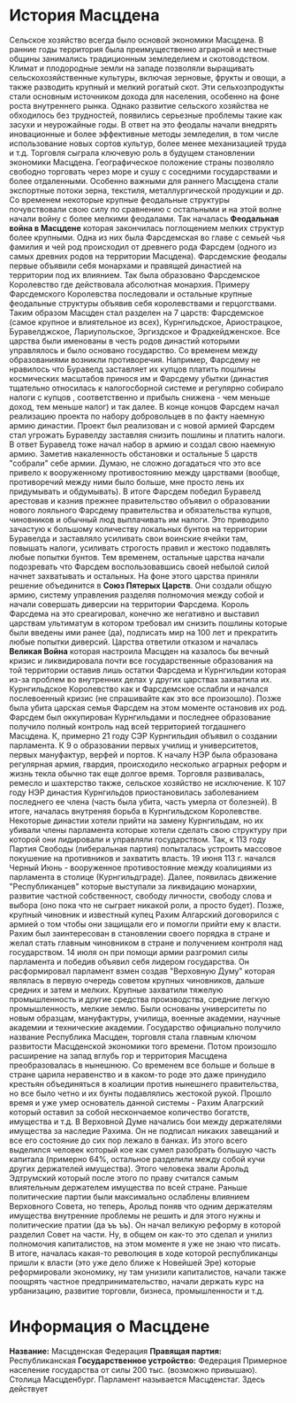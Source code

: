# История Масцдена
Сельское хозяйство всегда было основой экономики Масцдена. В ранние годы территория была преимущественно аграрной и местные общины занимались традиционным земледелием и скотоводством. Климат и плодородные земли на западе позволяли выращивать сельскохозяйственные культуры, включая зерновые, фрукты и овощи, а также разводить крупный и мелкий рогатый скот. Эти сельхозпродукты стали основным источником дохода для населения, особенно на фоне роста внутреннего рынка. Однако развитие сельского хозяйства не обходилось без трудностей, появились серьезные проблемы такие как засухи и неурожайные годы. В ответ на это феодалы начали внедрять иновационные и более эффективные методы земледелия, в том числе использование новых сортов культур, более менее механизацией труда и т.д. Торговля сыграла ключевую роль в будущем становлении экономики Масцдена. Географическое положение страны позволяло свободно торговать через море и сушу с соседними государствами и более отдаленными. Особенно важными для раннего Масцдена стали экспортные потоки зерна, текстиля, металлургической продукции и др. Со временем некоторые крупные феодальные структуры почувствовали свою силу по сравнению с остальными и на этой волне начали войну с более мелкими феодалами. Так началась **Феодальная война в Масцдене**  которая закончилась поглощением мелких структур более крупными. Одна из них была Фарсдемская во главе с семьей чья фамилия и чей род происходил от древнего рода Фарсдем (одного из самых древних родов на территории Масцдена). Фарсдемские феодалы первые объявили себя монархами и правящей династией на территории под их влиянием. Так была образовано Фарсдемское Королевство где действовала абсолютная монархия. Примеру Фарсдемского Королевства последовали и остальные крупные феодальные структуры объявив себя королевствами и герцогствами. Таким образом Масцден стал разделен на 7 царств: Фарсдемское (самое крупное и влиятельное из всех), Курнгильдское, Ариострацкое, Буравелджское, Лариупольское, Эргиздское и Фрадкейдженское. Все царства были именованы в честь родов династий которыми управлялось и было основано государство. Со временем между образованиями возникли противоречия. Например, Фарсдему не нравилось что Буравелд заставляет их купцов платить пошлины космических масштабов принося им и Фарсдему убытки (династия тщательно относилась к налогосборной системе и регулярно собирало налоги с купцов , соответственно и прибыль снижена - чем меньше доход, тем меньше налог) и так далее. В конце концов Фарсдем начал реализацию проекта по набору добровольцев в по факту наемную армию династии. Проект был реализован и с новой армией Фарсдем стал угрожать Буравелду заставляя снизить пошлины и платить налоги. В ответ Буравелд тоже начал набор в армию и создал свою наемную армию. Заметив накаленность обстановки и остальные 5 царств "собрали" себе армии. Думаю, не сложно догадаться что это все привело к вооруженному противостоянию между царствами (вообще, противоречий между ними было больше, мне просто лень их придумывать и обдумывать). В итоге Фарсдем победил Буравелд арестовав и казнив прежнее правительство объявил о образовании нового лояльного Фарсдему правительства и обязательства купцов, чиновников и обычный люд выплачивать им налоги. Это приводило зачастую к большому количеству локальных бунтов на территории Буравелда и заставляло усиливать свои воинские ячейки там, повышать налоги, усиливать строгость правил и жестоко подавлять любые попытки бунтов. Тем временем, остальные царства начали подозревать что Фарсдем воспользовавшись своей небылой силой начнет захватывать и остальных. На фоне этого царства приняли решение объединится в **Союз Пятерых Царств**. Они создали общую армию, систему управления разделяя полномочия между собой и начали совершать диверсии на территории Фарсдема. Король Фарсдема на это среагировал, конечно же негативно и выставил царствам ультиматум в котором требовал им снизить пошлины которые были введены ими ранее (да), подписать мир на 100 лет и прекратить любые попытки диверсий. Царства ответили отказом и началась **Великая Война** которая настроила Масцден на казалось бы вечный кризис и ликвидировала почти все государственные образования на той территории оставив лишь остатки Фарсдема и Курнгильдии которая из-за проблем во внутренних делах у других царствах захватила их. Курнгильдское Королевство как и Фарсдемское ослабли и начался послевоенный кризис (не спрашивайте как это все произошло). Позже была убита царская семья Фарсдем на этом моменте остановив их род. Фарсдем был оккупирован Курнгильдами и последнее образование получило полный контроль над всей территорией тогдашнего Масцдена. К, примерно 21 году СЭР Курнгильдия объявил о создании парламента. К 9 о образовании первых училищ и университетов, первых мануфактур, верфей и портов. К началу НЭР была образована регулярная армия, гвардия, происходило несколько аграрных реформ и жизнь текла обычно так еще долгое время. Торговля развивалась, ремесло и шахтерство также, сельское хозяйство не исключение. К 107 году НЭР династия Курнгильдов приостановилась заболеванием последнего ее члена (часть была убита, часть умерла от болезней). В итоге, началась внутреняя борьба в Курнгильдском Королевстве. Некоторые династии хотели прийти на замену Курнгильдам, но их убивали члены парламента которые хотели сделать свою структуру при которой они лидировали и управляли государством. Так, к 113 году Партия Свободы (либеральная партия) попыталась устроить массовое покушение на противников и захватить власть. 19 июня 113 г. начался Черный Июнь - вооруженное противостояние между коалициями из парламента в столице (Курнгильдграде). Далее, появилась движение "Республиканцев" которые выступали за ликвидацию монархии, развитие частной собственност, свободу личности, свободу слова и выбора (оно пока что не сыграет никакой роли, а просто будет). Позже, крупный чиновник и известный купец Рахим Алгарский договорился с армией о том чтобы они защищали его и помогли прийти ему к власти. Рахим был заинтересован в становлении своего порядка в стране и желал стать главным чиновником в стране и получением контроля над государством. 14 июля он при помощи армии разгромил силы парламента и победив объявил себя лидером государства. Он расформировал парламент взмен создав "Верховную Думу" которая являлась в первую очередь советом крупных чиновников, дальше средних и затем и мелких. Крупные захватили тяжелую промышленность и другие средства производства, средние легкую промышленность, мелкие землю. Были основаны университеты по новым образцам, мануфактуры, училища, военные академии, научные академии и технические академии. Государство официально получило название Республика Масцден, торговля стала главным ключом развитости Масцденской экономики того времени. Потом произошло расширение на запад вглубь гор и территория Масцдена преобразовалась в нынешнюю. Со временем все больше и больше в стране царила неравенство и в каком-то роде это даже принудило крестьян объединяться в коалиции против нынешнего правительства, но все было четно и их бунты подавлялись жестокой рукой. Прошло время и уже умер основатель данной системы - Рахим Алагрский который оставил за собой нескончаемое количество богатств, имущества и т.д. В Верховной Думе начались бои между держателями имущества за наследие Рахима. Он не подписал никаких завещаний и все его состояние до сих пор лежало в банках. Из этого всего выделился человек который кое как сумел разобрать большую часть капитала (примерно 64%, остальное разделили между собой кучи других держателей имущества). Этого человека звали Арольд Эдтрумский который после этого по праву считался самым влиятельным держателем имущества по всей стране. Раньше политические партии были максимально ослаблены влиянием Верховного Совета, но теперь, Арольд поняв что одним держателям имущества внутренние проблемы не решить и для этого нужны и политические пратии (да ъъ ъъ). Он начал великую реформу в которой разделил Совет на части. Ну, в общем он как-то это сделал и унилиз полномочия капиталистов, на этом моменте я уже не знаю что писать. В итоге, началась какая-то революция в ходе которой республиканцы пришли к власти (это уже дело ближе к Новейшей Эре) которые реформировали экономику, ну там унизили капиталистов, начали также поощрять частное предпринимательство, начали держать курс на урбанизацию, развитие торговли, бизнеса, промышленности и т.д.

# Информация о Масцдене
**Название:** Масцденская Федерация
**Правящая партия:** Республиканская
**Государственное устройство:** Федерация
Примерное население государства от силы 200 тыс. (возможно привышаю). Столица Масцденбург. Парламент называется Масцденстаг. Здесь действует 
